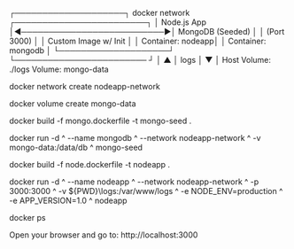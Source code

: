 ┌────────────────────┐       docker network        ┌────────────────────────┐
│  Node.js App       │◀──────────────────────────▶│     MongoDB (Seeded)   │
│  (Port 3000)       │                            │  Custom Image w/ Init   │
│  Container: nodeapp│                            │  Container: mongodb     │
└────────────────────┘                            └──────────────────────── ┘
        │                                                 ▲
        │ logs                                            │
        ▼                                                 │
   Host Volume: ./logs                          Volume: mongo-data



docker network create nodeapp-network

docker volume create mongo-data

docker build -f mongo.dockerfile -t mongo-seed .

docker run -d ^
  --name mongodb ^
  --network nodeapp-network ^
  -v mongo-data:/data/db ^
  mongo-seed

docker build -f node.dockerfile -t nodeapp .

docker run -d ^
  --name nodeapp ^
  --network nodeapp-network ^
  -p 3000:3000 ^
  -v ${PWD}\logs:/var/www/logs ^
  -e NODE_ENV=production ^
  -e APP_VERSION=1.0 ^
  nodeapp


docker ps

Open your browser and go to:
http://localhost:3000

